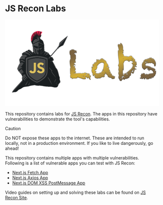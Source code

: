 # JS Recon Labs

![JS Recon labs banner](./static/labs-banner.png)

This repository contains labs for [JS Recon](https://github.com/shriyanss/js-recon). The apps in this repository have vulnerabilities to demonstrate the tool's capabilities.

> [!CAUTION]
> Do NOT expose these apps to the internet. These are intended to run locally, not in a production environment.
> If you like to live dangerously, go ahead!

This repository contains multiple apps with multiple vulnerabilities. Following is a list of vulnerable apps you can test with JS Recon:

- [Next.js Fetch App](./next_js/fetch_app)
- [Next.js Axios App](./next_js/axios_app)
- [Next.js DOM XSS PostMessage App](./next_js/dom-xss-postMessage)

Video guides on setting up and solving these labs can be found on [JS Recon Site](https://js-recon.io/labs).
